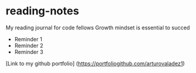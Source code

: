 # reading-notes
My reading journal for code fellows
Growth mindset is essential to succed 
- Reminder 1
- Reminder 2
- Reminder 3

[Link to my github portfolio] (https://portfoliogithub.com/arturovaladez1)
